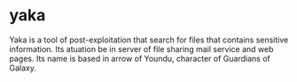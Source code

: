 # yaka
Yaka is a tool of post-exploitation that search for files that contains sensitive information. Its atuation be in server of file sharing mail service and web pages. Its name is based in arrow of Youndu, character of Guardians of Galaxy.

